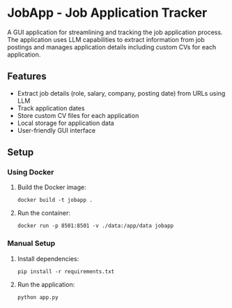 # JobApp - Job Application Tracker

A GUI application for streamlining and tracking the job application process. The application uses LLM capabilities to extract information from job postings and manages application details including custom CVs for each application.

## Features

- Extract job details (role, salary, company, posting date) from URLs using LLM
- Track application dates
- Store custom CV files for each application
- Local storage for application data
- User-friendly GUI interface

## Setup

### Using Docker

1. Build the Docker image:
   ```
   docker build -t jobapp .
   ```

2. Run the container:
   ```
   docker run -p 8501:8501 -v ./data:/app/data jobapp
   ```

### Manual Setup

1. Install dependencies:
   ```
   pip install -r requirements.txt
   ```

2. Run the application:
   ```
   python app.py
   ```
